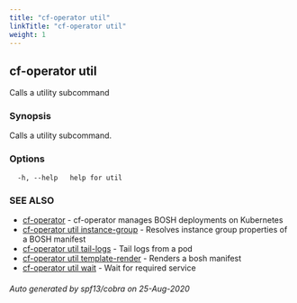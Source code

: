 ```yaml
---
title: "cf-operator util"
linkTitle: "cf-operator util"
weight: 1
---
```

## cf-operator util

Calls a utility subcommand

### Synopsis

Calls a utility subcommand.

### Options

```
  -h, --help   help for util
```

### SEE ALSO

* [cf-operator](../cf-operator)	 - cf-operator manages BOSH deployments on Kubernetes
* [cf-operator util instance-group](../cf-operator_util_instance-group)	 - Resolves instance group properties of a BOSH manifest
* [cf-operator util tail-logs](../cf-operator_util_tail-logs)	 - Tail logs from a pod
* [cf-operator util template-render](../cf-operator_util_template-render)	 - Renders a bosh manifest
* [cf-operator util wait](../cf-operator_util_wait)	 - Wait for required service

###### Auto generated by spf13/cobra on 25-Aug-2020
